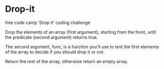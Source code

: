 # Drop-it
free code camp 'Drop it' coding challenge

Drop the elements of an array (first argument), starting from the front, until the predicate (second argument) returns true.

The second argument, func, is a function you'll use to test the first elements of the array to decide if you should drop it or not.

Return the rest of the array, otherwise return an empty array.
